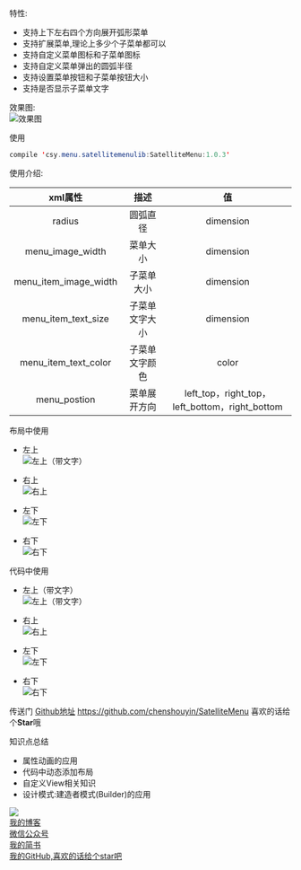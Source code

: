 特性:
* 支持上下左右四个方向展开弧形菜单
* 支持扩展菜单,理论上多少个子菜单都可以
* 支持自定义菜单图标和子菜单图标
* 支持自定义菜单弹出的圆弧半径
* 支持设置菜单按钮和子菜单按钮大小
* 支持是否显示子菜单文字

效果图:<br>
![效果图](http://upload-images.jianshu.io/upload_images/2704327-b0bb086efec5176d.gif?imageMogr2/auto-orient/strip)

使用
```java
compile 'csy.menu.satellitemenulib:SatelliteMenu:1.0.3'
```

使用介绍:

| xml属性        | 描述           | 值  |
| :-------------: |:-------------:| :------:|
| radius      | 圆弧直径 | dimension |
| menu_image_width     | 菜单大小      |   dimension |
| menu_item_image_width | 子菜单大小      |    dimension |
| menu_item_text_size      | 子菜单文字大小 | dimension |
| menu_item_text_color     | 子菜单文字颜色      |   color |
| menu_postion | 菜单展开方向      |    left_top，right_top，left_bottom，right_bottom |

布局中使用
* 左上<br>
![左上（带文字）](http://upload-images.jianshu.io/upload_images/2704327-e9555b8adeb1eab3.png?imageMogr2/auto-orient/strip%7CimageView2/2/w/1240)

* 右上<br>
![右上](http://upload-images.jianshu.io/upload_images/2704327-d9aee4468060bc6e.png?imageMogr2/auto-orient/strip%7CimageView2/2/w/1240)

* 左下<br>
![左下](http://upload-images.jianshu.io/upload_images/2704327-3978fffea4e9c52e.png?imageMogr2/auto-orient/strip%7CimageView2/2/w/1240)
* 右下<br>
![右下](http://upload-images.jianshu.io/upload_images/2704327-6d7e9f2dd2eea526.png?imageMogr2/auto-orient/strip%7CimageView2/2/w/1240)

代码中使用
* 左上（带文字）<br>
![左上（带文字）](http://upload-images.jianshu.io/upload_images/2704327-9e42a6294228587a.png?imageMogr2/auto-orient/strip%7CimageView2/2/w/1240)

* 右上<br>
![右上](http://upload-images.jianshu.io/upload_images/2704327-a1396daa21e94dfb.png?imageMogr2/auto-orient/strip%7CimageView2/2/w/1240)
* 左下<br>
![左下](http://upload-images.jianshu.io/upload_images/2704327-f5b9c499c337b60f.png?imageMogr2/auto-orient/strip%7CimageView2/2/w/1240)
* 右下<br>
![右下](http://upload-images.jianshu.io/upload_images/2704327-e010711a23511c60.png?imageMogr2/auto-orient/strip%7CimageView2/2/w/1240)


传送门
[Github地址](https://github.com/chenshouyin/SatelliteMenu) https://github.com/chenshouyin/SatelliteMenu
喜欢的话给个**Star**哦

知识点总结
* 属性动画的应用
* 代码中动态添加布局
* 自定义View相关知识
* 设计模式:建造者模式(Builder)的应用


![](http://upload-images.jianshu.io/upload_images/2704327-b5b62bcf43f76f74.jpg?imageMogr2/auto-orient/strip%7CimageView2/2/w/1240)<br>
[我的博客](http://blog.csdn.net/e_inch_photo)<br>
[微信公众号](https://mp.weixin.qq.com/s?__biz=MjM5NjU2OTE0OQ==&mid=2247483755&idx=1&sn=1f1612fdb0e5ce1edcd4e13a800e2aef&chksm=a6e608399191812fcde0e2be56d9c78425f908c9f6d2fe99e10e6dd2a8523c79bf821ba90ff7rd)	<br>
[我的简书](http://www.jianshu.com/u/303ec9abdc08)<br>
[我的GitHub,喜欢的话给个star吧](https://github.com/chenshouyin)